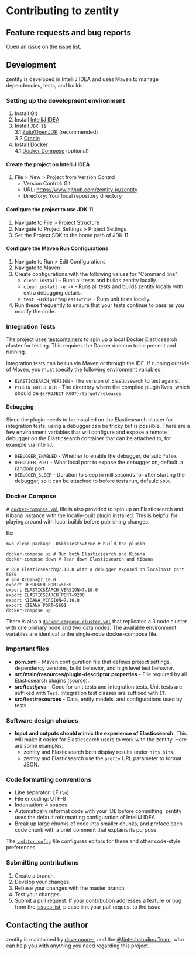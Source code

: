 # Contributing to zentity

## Feature requests and bug reports

Open an issue on the [issue list](https://github.com/zentity-io/zentity/issues).

## Development

zentity is developed in IntelliJ IDEA and uses Maven to manage dependencies, tests, and builds.

### Setting up the development environment

1. Install [Git](https://git-scm.com/book/en/v2/Getting-Started-Installing-Git)  
2. Install [IntelliJ IDEA](https://www.jetbrains.com/idea/download/)  
3. Install `JDK 11`  
3.1 [Zulu/OpenJDK](https://www.azul.com/downloads/zulu-community/?package=jdk) (recommended)  
3.2 [Oracle](https://www.oracle.com/java/technologies/javase-jdk11-downloads.html)  
4. Install [Docker](https://docs.docker.com/get-docker/)  
4.1 [Docker Compose](https://docs.docker.com/compose/install/) (optional)  

#### Create the project on IntelliJ IDEA

1. File > New > Project from Version Control
    - Version Control: Git
    - URL: https://www.github.com/zentity-io/zentity
    - Directory: Your local repository directory

#### Configure the project to use JDK 11

1. Navigate to File > Project Structure
2. Navigate to Project Settings > Project Settings
3. Set the Project SDK to the home path of JDK 11

#### Configure the Maven Run Configurations

1. Navigate to Run > Edit Configurations
2. Navigate to Maven
3. Create configurations with the following values for "Command line":
    - `clean install` - Runs all tests and builds zentity locally.
    - `clean install -e -X` - Runs all tests and builds zentity locally with extra debugging details.
    - `test -DskipIntegTests=true` - Runs unit tests locally.
4. Run these frequently to ensure that your tests continue to pass as you modify the code.

### Integration Tests

The project uses [testcontainers](https://testcontainers.org/) to spin up a local Docker Elasticsearch cluster
for testing. This requires the Docker daemon to be present and running. 

Integration tests can be run via Maven or through the IDE. If running outside of Maven, you must specify the following
environment variables:

* `ELASTICSEARCH_VERSION` - The version of Elasticsearch to test against.
* `PLUGIN_BUILD_DIR` - The directory where the compiled plugin lives, which should be `${PROJECT ROOT}/target/releases`. 

#### Debugging

Since the plugin needs to be installed on the Elasticsearch cluster for integration tests, using a debugger can be tricky
but is possible. There are a few environment variables that will configure and expose a remote debugger
on the Elasticsearch container that can be attached to, for example via IntelliJ.

* `DEBUGGER_ENABLED` - Whether to enable the debugger, default: `false`.
* `DEBUGGER_PORT` - What local port to expose the debugger on, default: a random port.
* `DEBUGGER_SLEEP` - Duration to sleep in milliseconds for after starting the debugger,
so it can be attached to before tests run, default: `5000`.

### Docker Compose

A [`docker-compose.yml`](docker-compose.yml) file is also provided to spin up an Elasticsearch and Kibana instance
with the locally-built plugin installed. This is helpful for playing around with local builds before publishing changes.

Ex:
```shell script
mvn clean package -DskipTests=true # build the plugin

docker-compose up # Run both Elasticsearch and Kibana
docker-compose down # Tear down Elasticsearch and Kibana

# Run Elasticsearch@7.10.0 with a debugger exposed on localhost port 5050
# and Kibana@7.10.0
export DEBUGGER_PORT=5050
export ELASTICSEARCH_VERSION=7.10.0
export ELASTICSEARCH_PORT=9200
export KIBANA_VERSION=7.10.0
export KIBANA_PORT=5601
docker-compose up
```

There is also a [`docker-compose.cluster.yml`](docker-compose.cluster.yml) that replicates a 3 node cluster with one
primary node and two data nodes. The available environment variables are identical to the single-node docker-compose file.


### Important files

- **pom.xml** - Maven configuration file that defines project settings, dependency versions, build behavior, and high level test behavior.
- **src/main/resources/plugin-descriptor.properties** - File required by all Elasticsearch plugins ([source](https://www.elastic.co/guide/en/elasticsearch/plugins/current/plugin-authors.html#_plugin_descriptor_file)).
- **src/test/java** - Code for unit tests and integration tests. Unit tests are suffixed with `Test`. Integration test classes are suffixed with `IT`.
- **src/test/resources** - Data, entity models, and configurations used by tests.


### Software design choices

- **Input and outputs should mimic the experience of Elasticsearch.**
    This will make it easier for Elasticsearch users to work with the zentity. Here are some examples:
    - zentity and Elasticsearch both display results under `hits.hits`.
    - zentity and Elasticsearch use the `pretty` URL parameter to format JSON.

### Code formatting conventions

- Line separator: LF (`\n`)
- File encoding: UTF-8
- Indentation: 4 spaces
- Automatically reformat code with your IDE before committing. zentity uses the default reformatting configuration of IntelliJ IDEA.
- Break up large chunks of code into smaller chunks, and preface each code chunk with a brief comment that explains its purpose.

The [`.editorconfig`](.editorconfig) file configures editors for these and other code-style preferences.

### Submitting contributions

1. Create a branch.
2. Develop your changes.
3. Rebase your changes with the master branch.
4. Test your changes.
3. Submit a [pull request](https://github.com/fintechstudios/zentity/pulls). If your contribution addresses a feature or bug from the
[issues list](https://github.com/fintechstudios/zentity/issues), please link your pull request to the issue.

## Contacting the author

zentity is maintained by [davemoore-](https://github.com/davemoore-),
and the [@fintechstudios Team](https://github.com/fintechstudios),
who can help you with anything you need regarding this project.
